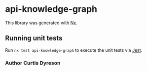 # api-knowledge-graph

This library was generated with [Nx](https://nx.dev).

## Running unit tests

Run `nx test api-knowledge-graph` to execute the unit tests via [Jest](https://jestjs.io).

### Author Curtis Dyreson
